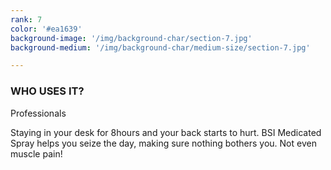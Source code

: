 ```yaml
---
rank: 7
color: '#ea1639'
background-image: '/img/background-char/section-7.jpg'
background-medium: '/img/background-char/medium-size/section-7.jpg'

---
```


<h3>WHO USES IT?</h3>
<span>Professionals</span>
<p> Staying in your desk for 8hours and your back starts to hurt. BSI Medicated Spray helps you seize the day, making sure nothing bothers you. Not even muscle pain!</p>
